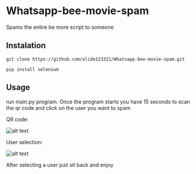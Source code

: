 # Whatsapp-bee-movie-spam

Spams the entire be more script to someone

## Instalation

```
git clone https://github.com/alide123321/Whatsapp-bee-movie-spam.git

pip install selenium
```

## Usage

run main.py program. Once the program starts you have 15 seconds to scan the qr code and click on the user you want to spam

QR code:

![alt text](https://qph.fs.quoracdn.net/main-qimg-81a472b5eb69e75c6333f0070ccef3bd)

User selection:

![alt text](https://3.bp.blogspot.com/-MygS0QXN_HE/VYu_NQfXMbI/AAAAAAAAE-I/NLPqibAU368/w1200-h630-p-k-no-nu/whatsapp-web2.jpg)

After selecting a user just sit back and enjoy
